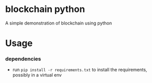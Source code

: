 # blockchain python

A simple demonstration of blockchain using python

# Usage

### dependencies

- run `pip install -r requirements.txt` to install the requirements, possibly in a virtual env
